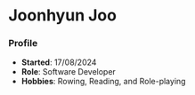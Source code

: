 # Joonhyun Joo
### Profile
- **Started**: 17/08/2024
- **Role**: Software Developer
- **Hobbies**: Rowing, Reading, and Role-playing
